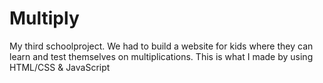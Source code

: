 # Multiply
My third schoolproject. We had to build a website for kids where they can learn and test themselves on multiplications. This is what I made by using HTML/CSS &amp; JavaScript
